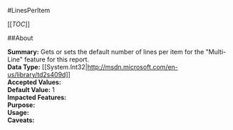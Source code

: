 #LinesPerItem

[[_TOC_]]

##About

**Summary:**  Gets or sets the default number of lines per item for the "Multi-Line" feature for this report.   
**Data Type:** [[System.Int32|http://msdn.microsoft.com/en-us/library/td2s409d]]  
**Accepted Values:**   
**Default Value:** 1  
**Impacted Features:**   
**Purpose:**   
**Usage:**   
**Caveats:**   

